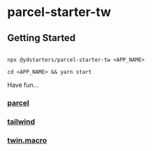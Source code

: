 # parcel-starter-tw

## Getting Started

```

npx @ydstarters/parcel-starter-tw <APP_NAME>

cd <APP_NAME> && yarn start

```

Have fun...

### [parcel](https://tailwindcss.com/)

### [tailwind](https://tailwindcss.com/)

### [twin.macro](https://tailwindcss.com/)
